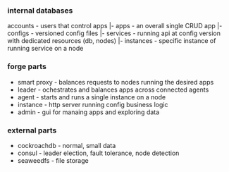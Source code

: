 
### internal databases

accounts - users that control apps
 |- apps - an overall single CRUD app
   |- configs - versioned config files
   |- services - running api at config version with dedicated resources (db, nodes)
   |- instances - specific instance of running service on a node

### forge parts
- smart proxy - balances requests to nodes running the desired apps
- leader - ochestrates and balances apps across connected agents
- agent - starts and runs a single instance on a node
- instance - http server running config business logic
- admin - gui for manaing apps and exploring data

### external parts
- cockroachdb - normal, small data
- consul - leader election, fault tolerance, node detection
- seaweedfs - file storage